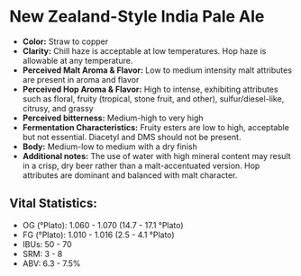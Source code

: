 # New Zealand-Style India Pale Ale

- **Color:** Straw to copper
- **Clarity:** Chill haze is acceptable at low temperatures. Hop haze is allowable at any temperature.
- **Perceived Malt Aroma & Flavor:** Low to medium intensity malt attributes are present in aroma and flavor
- **Perceived Hop Aroma & Flavor:** High to intense, exhibiting attributes such as floral, fruity (tropical, stone fruit, and other), sulfur/diesel-like, citrusy, and grassy
- **Perceived bitterness:** Medium-high to very high
- **Fermentation Characteristics:** Fruity esters are low to high, acceptable but not essential. Diacetyl and DMS should not be present.
- **Body:** Medium-low to medium with a dry finish
- **Additional notes:** The use of water with high mineral content may result in a crisp, dry beer rather than a malt-accentuated version. Hop attributes are dominant and balanced with malt character.

## Vital Statistics:

- OG (°Plato): 1.060 - 1.070 (14.7 - 17.1 °Plato) 
- FG (°Plato): 1.010 - 1.016 (2.5 - 4.1 °Plato)
- IBUs: 50 - 70
- SRM: 3 - 8
- ABV: 6.3 - 7.5%
